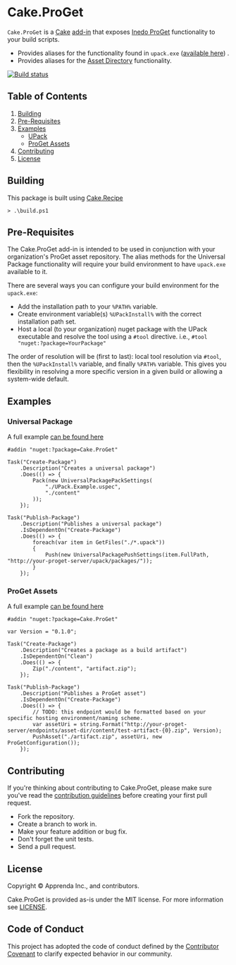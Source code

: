# Cake.ProGet

`Cake.ProGet` is a [Cake](http://cakebuild.net) [add-in](http://cakebuild.net/docs/fundamentals/preprocessor-directives) that exposes [Inedo ProGet](https://inedo.com/proget) functionality to your build scripts.

 * Provides aliases for the functionality found in `upack.exe` ([available here](http://cdn.inedo.com/downloads/proget/upack1.0.0.zip)) .
 * Provides aliases for the [Asset Directory](https://inedo.com/support/documentation/proget/core-concepts/asset-directories) functionality.

[![Build status](https://ci.appveyor.com/api/projects/status/2tst3twn2nu4qool?svg=true)](https://ci.appveyor.com/project/cakecontrib/cake-proget)


 ## Table of Contents

1. [Building](#building)
2. [Pre-Requisites](#pre-requisites)
3. [Examples](#examples)
    - [UPack](#universal-package)
    - [ProGet Assets](#proget-assets)
4. [Contributing](#contributing)
5. [License](#license)

## Building
This package is built using [Cake.Recipe](https://github.com/cake-contrib/Cake.Recipe)
```
> .\build.ps1
```

## Pre-Requisites

The Cake.ProGet add-in is intended to be used in conjunction with your organization's ProGet asset repository.  The alias methods for the Universal Package functionality will require your build environment to have `upack.exe` available to it.
 
 There are several ways you can configure your build environment for the `upack.exe`:
  - Add the installation path to your `%PATH%` variable.
  - Create environment variable(s) `%UPackInstall%` with the correct installation path set.
  - Host a local (to your organization) nuget package with the UPack executable and resolve the tool using a `#tool` directive.  i.e., `#tool "nuget:?package=YourPackage"`

  The order of resolution will be (first to last): local tool resolution via `#tool`, then the `%UPackInstall%` variable, and finally `%PATH%` variable.  This gives you flexibility in resolving a more specific version in a given build or allowing a system-wide default.

## Examples

### Universal Package
A full example [can be found here](https://github.com/cake-contrib/cake.proget/blob/master/examples/upack)

```
#addin "nuget:?package=Cake.ProGet"

Task("Create-Package")
    .Description("Creates a universal package")
    .Does(() => {
        Pack(new UniversalPackagePackSettings(
            "./UPack.Example.uspec",
            "./content"
        ));
    });

Task("Publish-Package")
    .Description("Publishes a universal package")
    .IsDependentOn("Create-Package")
    .Does(() => {                
        foreach(var item in GetFiles("./*.upack"))
        {
            Push(new UniversalPackagePushSettings(item.FullPath, "http://your-proget-server/upack/packages/"));
        }        
    });
```

### ProGet Assets
A full example [can be found here](https://github.com/cake-contrib/cake.proget/blob/master/examples/assets)

```
#addin "nuget:?package=Cake.ProGet"

var Version = "0.1.0";

Task("Create-Package")
    .Description("Creates a package as a build artifact")
    .IsDependentOn("Clean")
    .Does(() => {
        Zip("./content", "artifact.zip");
    });

Task("Publish-Package")
    .Description("Publishes a ProGet asset")
    .IsDependentOn("Create-Package")
    .Does(() => {
        // TODO: this endpoint would be formatted based on your specific hosting environment/naming scheme.
        var assetUri = string.Format("http://your-proget-server/endpoints/asset-dir/content/test-artifact-{0}.zip", Version);
        PushAsset("./artifact.zip", assetUri, new ProGetConfiguration());
    });
```

## Contributing

If you're thinking about contributing to Cake.ProGet, please make sure you've read the [contribution guidelines](https://github.com/cake-contrib/cake.proget/blob/master/CONTRIBUTING.md) before creating your first pull request.

* Fork the repository.
* Create a branch to work in.
* Make your feature addition or bug fix.
* Don't forget the unit tests.
* Send a pull request.

## License

Copyright © Apprenda Inc., and contributors.

Cake.ProGet is provided as-is under the MIT license. For more information see [LICENSE](https://github.com/cake-contrib/cake.proget/blob/master/LICENSE).

## Code of Conduct

This project has adopted the code of conduct defined by the [Contributor Covenant](http://contributor-covenant.org/) to clarify expected behavior in our community.
